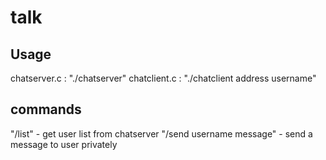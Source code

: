 # talk
## Usage
chatserver.c : "./chatserver"
chatclient.c : "./chatclient address username"
## commands
"/list" - get user list from chatserver
"/send username message" - send a message to user privately
